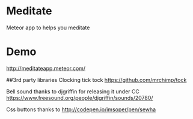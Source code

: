 # Meditate
Meteor app to helps you meditate

# Demo
http://meditateapp.meteor.com/

##3rd party libraries
Clocking tick tock https://github.com/mrchimp/tock

Bell sound thanks to djgriffin for releasing it under CC
https://www.freesound.org/people/djgriffin/sounds/20780/

Css buttons thanks to 
http://codepen.io/imsoper/pen/sewha